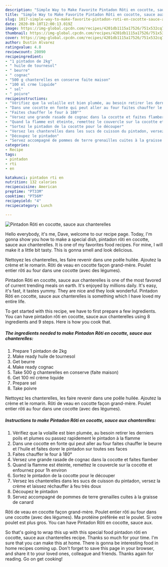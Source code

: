 ```yaml
---
description: "Simple Way to Make Favorite Pintadon Rôti en cocotte, sauce aux chanterelles"
title: "Simple Way to Make Favorite Pintadon Rôti en cocotte, sauce aux chanterelles"
slug: 1017-simple-way-to-make-favorite-pintadon-roti-en-cocotte-sauce-aux-chanterelles
date: 2020-09-10T12:00:13.019Z
image: https://img-global.cpcdn.com/recipes/4201db1115a17526/751x532cq70/pintadon-roti-en-cocotte-sauce-aux-chanterelles-photo-principale-de-la-recette.jpg
thumbnail: https://img-global.cpcdn.com/recipes/4201db1115a17526/751x532cq70/pintadon-roti-en-cocotte-sauce-aux-chanterelles-photo-principale-de-la-recette.jpg
cover: https://img-global.cpcdn.com/recipes/4201db1115a17526/751x532cq70/pintadon-roti-en-cocotte-sauce-aux-chanterelles-photo-principale-de-la-recette.jpg
author: Dustin Alvarez
ratingvalue: 4.8
reviewcount: 20090
recipeingredient:
- "1 pintadon de 2kg"
- " huile de tournesol"
- " beurre"
- " cognac"
- "500 g chanterelles en conserve faite maison"
- "100 ml crme liquide"
- " sel"
- " poivre"
recipeinstructions:
- "Vérifiez que la volaille est bien plumée, au besoin retirer les derniers poils et plumes ou passez rapidement le pintadon à la flamme"
- "Dans une cocotte en fonte qui peut aller au four faites chauffer le beurre et l&#39;huile et faites dorer le pintadon sur toutes ses faces"
- "Faites chauffer le four à 180°"
- "Versez une grande rasade de cognac dans la cocotte et faites flamber"
- "Quand la flamme est éteinte, remettez le couvercle sur la cocotte et enfournez pour 1h environ"
- "Sortez le pintadon de la cocotte pour le découper"
- "Versez les chanterelles dans les sucs de cuisson du pintadon, versez la crème et laissez réchauffer à feu très doux"
- "Découpez le pintadon"
- "Servez accompagné de pommes de terre grenailles cuites à la graisse de canard"
categories:
- Recipe
tags:
- pintadon
- rti
- en

katakunci: pintadon rti en 
nutrition: 132 calories
recipecuisine: American
preptime: "PT33M"
cooktime: "PT56M"
recipeyield: "4"
recipecategory: Lunch

---
```



![Pintadon Rôti en cocotte, sauce aux chanterelles](https://img-global.cpcdn.com/recipes/4201db1115a17526/751x532cq70/pintadon-roti-en-cocotte-sauce-aux-chanterelles-photo-principale-de-la-recette.jpg)

Hello everybody, it's me, Dave, welcome to our recipe page. Today, I'm gonna show you how to make a special dish, pintadon rôti en cocotte, sauce aux chanterelles. It is one of my favorites food recipes. For mine, I will make it a little bit tasty. This is gonna smell and look delicious.

Nettoyez les chanterelles, les faire revenir dans une poêle huilée. Ajoutez la crème et le romarin. Rôti de veau en cocotte façon grand-mère. Poulet entier rôti au four dans une cocotte (avec des légumes).

Pintadon Rôti en cocotte, sauce aux chanterelles is one of the most favored of current trending meals on earth. It's enjoyed by millions daily. It's easy, it's fast, it tastes yummy. They are nice and they look wonderful. Pintadon Rôti en cocotte, sauce aux chanterelles is something which I have loved my entire life.


To get started with this recipe, we have to first prepare a few ingredients. You can have pintadon rôti en cocotte, sauce aux chanterelles using 8 ingredients and 9 steps. Here is how you cook that.

<!--inarticleads1-->

##### The ingredients needed to make Pintadon Rôti en cocotte, sauce aux chanterelles:

1. Prepare 1 pintadon de 2kg
1. Make ready  huile de tournesol
1. Get  beurre
1. Make ready  cognac
1. Take 500 g chanterelles en conserve (faite maison)
1. Get 100 ml crème liquide
1. Prepare  sel
1. Take  poivre


Nettoyez les chanterelles, les faire revenir dans une poêle huilée. Ajoutez la crème et le romarin. Rôti de veau en cocotte façon grand-mère. Poulet entier rôti au four dans une cocotte (avec des légumes). 

<!--inarticleads2-->

##### Instructions to make Pintadon Rôti en cocotte, sauce aux chanterelles:

1. Vérifiez que la volaille est bien plumée, au besoin retirer les derniers poils et plumes ou passez rapidement le pintadon à la flamme
1. Dans une cocotte en fonte qui peut aller au four faites chauffer le beurre et l&#39;huile et faites dorer le pintadon sur toutes ses faces
1. Faites chauffer le four à 180°
1. Versez une grande rasade de cognac dans la cocotte et faites flamber
1. Quand la flamme est éteinte, remettez le couvercle sur la cocotte et enfournez pour 1h environ
1. Sortez le pintadon de la cocotte pour le découper
1. Versez les chanterelles dans les sucs de cuisson du pintadon, versez la crème et laissez réchauffer à feu très doux
1. Découpez le pintadon
1. Servez accompagné de pommes de terre grenailles cuites à la graisse de canard


Rôti de veau en cocotte façon grand-mère. Poulet entier rôti au four dans une cocotte (avec des légumes). Ma protéine préférée est le poulet. Si votre poulet est plus gros. You can have Pintadon Rôti en cocotte, sauce aux. 

So that's going to wrap this up with this special food pintadon rôti en cocotte, sauce aux chanterelles recipe. Thanks so much for your time. I'm sure that you can make this at home. There is gonna be interesting food in home recipes coming up. Don't forget to save this page in your browser, and share it to your loved ones, colleague and friends. Thanks again for reading. Go on get cooking!
